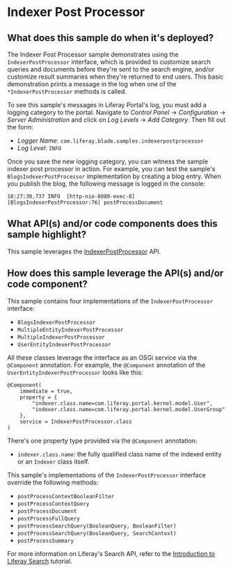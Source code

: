 # Indexer Post Processor

## What does this sample do when it's deployed?

The Indexer Post Processor sample demonstrates using the `IndexerPostProcessor`
interface, which is provided to customize search queries and documents before
they're sent to the search engine, and/or customize result summaries when
they're returned to end users. This basic demonstration prints a message in the
log when one of the `*IndexerPostProcessor` methods is called. 

To see this sample's messages in Liferay Portal's log, you must add a logging
category to the portal. Navigate to *Control Panel* &rarr; *Configuration*
&rarr; *Server Administration* and click on *Log Levels* &rarr; *Add Category*.
Then fill out the form:

- *Logger Name*: `com.liferay.blade.samples.indexerpostprocessor`
- *Log Level*: `INFO`

Once you save the new logging category, you can witness the sample indexer post
processor in action. For example, you can test the sample's
`BlogsIndexerPostProcessor` implementation by creating a blog entry. When you
publish the blog, the following message is logged in the console:

    18:27:30,737 INFO  [http-nio-8080-exec-8][BlogsIndexerPostProcessor:76] postProcessDocument

## What API(s) and/or code components does this sample highlight?

This sample leverages the
[IndexerPostProcessor](https://docs.liferay.com/ce/portal/7.0-latest/javadocs/portal-kernel/com/liferay/portal/kernel/search/IndexerPostProcessor.html)
API.

## How does this sample leverage the API(s) and/or code component?

This sample contains four implementations of the `IndexerPostProcessor`
interface:

- `BlogsIndexerPostProcessor`
- `MultipleEntityIndexerPostProcessor`
- `MultipleIndexerPostProcessor`
- `UserEntityIndexerPostProcessor`

All these classes leverage the interface as an OSGi service via the `@Component`
annotation. For example, the `@Component` annotation of the
`UserEntityIndexerPostProcessor` looks like this:

    @Component(
        immediate = true,
        property = {
            "indexer.class.name=com.liferay.portal.kernel.model.User",
            "indexer.class.name=com.liferay.portal.kernel.model.UserGroup"
        },
        service = IndexerPostProcessor.class
    )

There's one property type provided via the `@Component` annotation:

- `indexer.class.name`: the fully qualified class name of the indexed entity or
an `Indexer` class itself.

This sample's implementations of the `IndexerPostProcessor` interface override
the following methods:

- `postProcessContextBooleanFilter`
- `postProcessContextQuery`
- `postProcessDocument`
- `postProcessFullQuery`
- `postProcessSearchQuery(BooleanQuery, BooleanFilter)`
- `postProcessSearchQuery(BooleanQuery, SearchContext)`
- `postProcessSummary`

For more information on Liferay's Search API, refer to the
[Introduction to Liferay Search](/developer/tutorials/-/knowledge_base/7-0/introduction-to-liferay-search)
tutorial.
